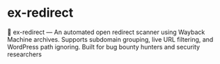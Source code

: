 # ex-redirect
🎯 ex-redirect — An automated open redirect scanner using Wayback Machine archives. Supports subdomain grouping, live URL filtering, and WordPress path ignoring. Built for bug bounty hunters and security researchers
